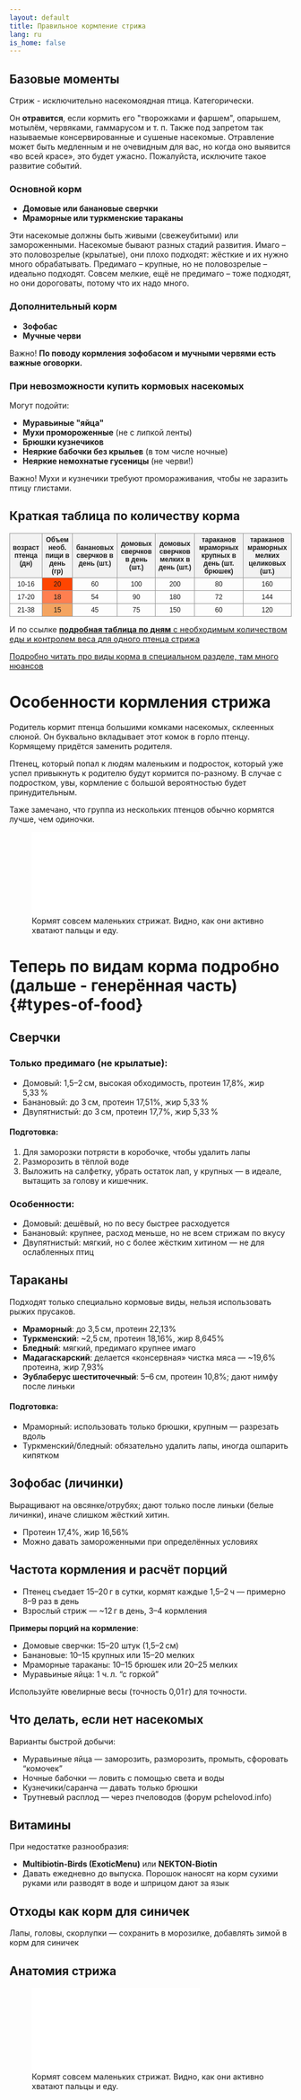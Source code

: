 ```yaml
---
layout: default
title: Правильное кормление стрижа
lang: ru
is_home: false
---
```


## Базовые моменты

Стриж - исключительно насекомоядная птица. Категорически.

Он **отравится**, если кормить его "творожками и фаршем", опарышем, мотылём, червяками, гаммарусом и т. п. Также под запретом так называемые консервированные и сушеные насекомые. Отравление может быть медленным и не очевидным для вас, но когда оно выявится «во всей красе», это будет ужасно. Пожалуйста, исключите такое развитие событий.

### Основной корм

- **Домовые или банановые сверчки**
- **Мраморные или туркменские тараканы**

Эти насекомые должны быть живыми (свежеубитыми) или замороженными. Насекомые бывают разных стадий развития. Имаго – это половозрелые (крылатые), они плохо подходят: жёсткие и их нужно много обрабатывать. Предимаго – крупные, но не половозрелые – идеально подходят. Совсем мелкие, ещё не предимаго – тоже подходят, но они дороговаты, потому что их надо много.

### Дополнительный корм

- **Зофобас**
- **Мучные черви**

Важно! **По поводу кормления зофобасом и мучными червями есть важные оговорки.**

### При невозможности купить кормовых насекомых

Могут подойти:
- **Муравьиные "яйца"**
- **Мухи промороженные** (не с липкой ленты)
- **Брюшки кузнечиков**
- **Неяркие бабочки без крыльев** (в том числе ночные)
- **Неяркие немохнатые гусеницы** (не черви!)

Важно! Мухи и кузнечики требуют промораживания, чтобы не заразить птицу глистами.

<style>
  table {
    border-collapse: collapse;
    width: 100%;
    font-family: Arial, sans-serif;
    font-size: 12px;
  }
  th, td {
    border: 1px solid #999;
    text-align: center;
    padding: 4px;
  }
  th {
    background-color: #f2f2f2;
  }
</style>

## Краткая таблица по количеству корма

<table>
  <tr>
    <th>возраст птенца (дн)</th>
    <th>Объем необ. пищи в день (гр)</th>
    <th>банановых сверчков в день (шт.)</th>
    <th>домовых сверчков в день (шт.)</th>
    <th>домовых сверчков мелких в день (шт.)</th>
    <th>тараканов мраморных крупных в день (шт. брюшек)</th>
    <th>тараканов мраморных мелких целиковых (шт.)</th>
  </tr>
<tr><td>10-16</td><td style='background-color:#ff4500'>20</td><td>60</td><td>100</td><td>200</td><td>80</td><td>160</td></tr>
<tr><td>17-20</td><td style='background-color:#ff7f50'>18</td><td>54</td><td>90</td><td>180</td><td>72</td><td>144</td></tr>
<tr><td>21-38</td><td style='background-color:#f4a460'>15</td><td>45</td><td>75</td><td>150</td><td>60</td><td>120</td></tr>
</table>

И по ссылке [**подробная таблица по дням** с необходимым количеством еды и контролем веса для одного птенца стрижа](amount-of-feed.md)



[Подробно читать про виды корма в специальном разделе, там много нюансов](#types-of-food)


# Особенности кормления стрижа

Родитель кормит птенца большими комками насекомых, склеенных слюной. Он буквально вкладывает этот комок в горло птенцу. Кормящему придётся заменить родителя.


Птенец, который попал к людям маленьким и подросток, который уже успел привыкнуть к родителю будут кормится по-разному. В случае с подростком, увы, кормление с большой вероятностью будет принудительным.

Таже замечано, что группа из нескольких птенцов обычно кормятся лучше, чем одиночки. 


<figure>
    <iframe src="../assets/video/Lunch-of-Chamba-and-Africa.mp4" frameborder="0" allowfullscreen></iframe>
    <figcaption>Кормят совсем маленьких стрижат. Видно, как они активно хватают пальцы и еду.</figcaption>
</figure>



# Теперь по видам корма подробно (дальше - генерённая часть) {#types-of-food}
## Сверчки

### Только предимаго (не крылатые):
- Домовый: 1,5–2 см, высокая обходимость, протеин 17,8%, жир 5,33 %
- Банановый: до 3 см, протеин 17,51%, жир 5,33 %
- Двупятнистый: до 3 см, протеин 17,7%, жир 5,33 %

#### Подготовка:
1. Для заморозки потрясти в коробочке, чтобы удалить лапы  
2. Разморозить в тёплой воде  
3. Выложить на салфетку, убрать остаток лап, у крупных — в идеале, вытащить за голову и кишечник.

### Особенности:
- Домовый: дешёвый, но по весу быстрее расходуется  
- Банановый: крупнее, расход меньше, но не всем стрижам по вкусу  
- Двупятнистый: мягкий, но с более жёстким хитином — не для ослабленных птиц

## Тараканы

Подходят только специально кормовые виды, нельзя использовать рыжих прусаков.

- **Мраморный**: до 3,5 см, протеин 22,13%
- **Туркменский**: ~2,5 см, протеин 18,16%, жир 8,645%
- **Бледный**: мягкий, предимаго крупнее имаго
- **Мадагаскарский**: делается «консервная» чистка мяса — ~19,6% протеина, жир 7,93%
- **Эублаберус шеститочечный**: 5–6 см, протеин 10,8%; дают нимфу после линьки

#### Подготовка:
- Мраморный: использовать только брюшки, крупным — разрезать вдоль  
- Туркменский/бледный: обязательно удалить лапы, иногда ошпарить кипятком

## Зофобас (личинки)

Выращивают на овсянке/отрубях; дают только после линьки (белые личинки), иначе слишком жёсткий хитин.

- Протеин 17,4%, жир 16,56%  
- Можно давать замороженными при определённых условиях

## Частота кормления и расчёт порций

- Птенец съедает 15–20 г в сутки, кормят каждые 1,5–2 ч — примерно 8–9 раз в день  
- Взрослый стриж — ~12 г в день, 3–4 кормления

**Примеры порций на кормление**:  
- Домовые сверчки: 15–20 штук (1,5–2 см)  
- Банановые: 10–15 крупных или 15–20 мелких  
- Мраморные тараканы: 10–15 брюшек или 20–25 мелких  
- Муравьиные яйца: 1 ч. л. “с горкой”

Используйте ювелирные весы (точность 0,01 г) для точности.

## Что делать, если нет насекомых

Варианты быстрой добычи:

- Муравьиные яйца — заморозить, разморозить, промыть, сфоровать “комочек”  
- Ночные бабочки — ловить с помощью света и воды  
- Кузнечики/саранча — давать только брюшки  
- Трутневый расплод — через пчеловодов (форум pchelovod.info)

## Витамины

При недостатке разнообразия:
- **Multibiotin‑Birds (ExoticMenu)** или **NEKTON‑Biotin**
- Давать ежедневно до выпуска. Порошок наносят на корм сухими руками или разводят в воде и шприцом дают за язык

## Отходы как корм для синичек

Лапы, головы, скорлупки — сохранить в морозилке, добавлять зимой в корм для синичек



## Анатомия стрижа

<figure>
    <iframe src="../assets/video/Respiratory-opening-of-swift.mp4" frameborder="0" allowfullscreen></iframe>
    <figcaption>Кормят совсем маленьких стрижат. Видно, как они активно хватают пальцы и еду.</figcaption>
</figure>
